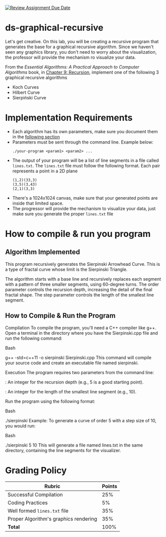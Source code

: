 [![Review Assignment Due Date](https://classroom.github.com/assets/deadline-readme-button-22041afd0340ce965d47ae6ef1cefeee28c7c493a6346c4f15d667ab976d596c.svg)](https://classroom.github.com/a/f_6PzPyj)
# ds-graphical-recursive

Let's get creative. On this lab, you will be creating a recursive program that generates the base for a graphical recursive algorithm. Since we haven't seen any graphics library, you don't need to worry about the visualization, the professor will provide the mechanism ro visualize your data.

From the _Essential Algorithms: A Practical Approach to Computer Algorithms_ book, in [Chapter 9: Recursion](https://learning.oreilly.com/library/view/essential-algorithms-a/9781118612101/17_chapter09.html#c09-5), implement one of the following 3 graphical recursive algorithms

- Koch Curves
- Hilbert Curve
- Sierpiński Curve

# Implementation Requirements

- Each algorithm has its own parameters, make sure you document them in the [following section](#how-to-compile--run-you-program)
- Parameters must be sent through the command line. Example below:
    ```
    ./your-program <param1> <param2> ... 
    ```
- The output of your program will be a list of line segments in a file called `lines.txt`. The `lines.txt` file must follow the following format. Each pair represents a point in a 2D plane
    ```
    (1,2)(33,3)
    (3,5)(3,43)
    (2,1)(3,3)
    ```
- There's a 1024x1024 canvas, make sure that your generated points are inside that limited space. 
- The progressor will provide the mechanism to visualize your data, just make sure you generate the proper `lines.txt` file




# How to compile & run you program

## Algorithm Implemented
This program recursively generates the Sierpinski Arrowhead Curve. This is a type of fractal curve whose limit is the Sierpinski Triangle.

The algorithm starts with a base line and recursively replaces each segment with a pattern of three smaller segments, using 60-degree turns. The order parameter controls the recursion depth, increasing the detail of the final fractal shape. The step parameter controls the length of the smallest line segment.

## How to Compile & Run the Program
Compilation
To compile the program, you'll need a C++ compiler like g++. Open a terminal in the directory where you have the Sierpinski.cpp file and run the following command:

Bash

g++ -std=c++11 -o sierpinski Sierpinski.cpp
This command will compile your source code and create an executable file named sierpinski.

Execution
The program requires two parameters from the command line:

<order>: An integer for the recursion depth (e.g., 5 is a good starting point).

<step>: An integer for the length of the smallest line segment (e.g., 10).

Run the program using the following format:

Bash

./sierpinski <order> <step>
Example:
To generate a curve of order 5 with a step size of 10, you would run:

Bash

./sierpinski 5 10
This will generate a file named lines.txt in the same directory, containing the line segments for the visualizer.

# Grading Policy

| **Rubric**                             | **Points** |
|----------------------------------------|------------|
| Successful Compilation                 | 25%        |
| Coding Practices                       | 5%         |
| Well formed `lines.txt` file           | 35%        |
| Proper Algorithm's graphics rendering  | 35%        |
| **Total**                              | 100%       |
